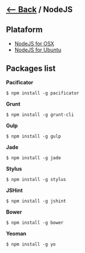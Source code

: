 ## [<-- Back](README.md) / NodeJS

## Plataform

- [NodeJS for OSX](OSX.md#platforms)
- [NodeJS for Ubuntu](UBUNTU.md#platforms)

## Packages list

**Pacificator**
```
$ npm install -g pacificator
```

**Grunt**
```
$ npm install -g grunt-cli
```

**Gulp**
```
$ npm install -g gulp
```

**Jade**
```
$ npm install -g jade
```

**Stylus**
```
$ npm install -g stylus
```

**JSHint**
```
$ npm install -g jshint
```

**Bower**
```
$ npm install -g bower
```

**Yeoman**
```
$ npm install -g yo
```
